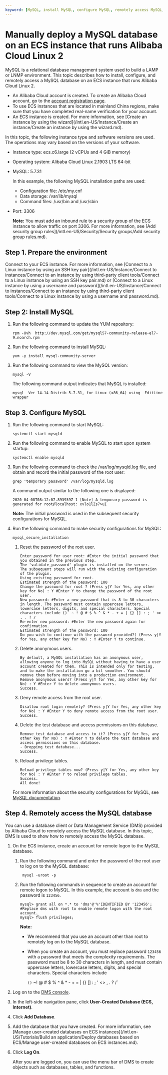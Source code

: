 ```yaml
---
keyword: [MySQL, install MySQL, configure MySQL, remotely access MySQL, DMS, Alibaba Cloud Linux 2]
---
```


# Manually deploy a MySQL database on an ECS instance that runs Alibaba Cloud Linux 2

MySQL is a relational database management system used to build a LAMP or LNMP environment. This topic describes how to install, configure, and remotely access a MySQL database on an ECS instance that runs Alibaba Cloud Linux 2.

-   An Alibaba Cloud account is created. To create an Alibaba Cloud account, go to the [account registration page](https://account.alibabacloud.com/register/intl_register.htm).
-   To use ECS instances that are located in mainland China regions, make sure that you have completed real-name verification for your account.
-   An ECS instance is created. For more information, see [Create an instance by using the wizard](/intl.en-US/Instance/Create an instance/Create an instance by using the wizard.md).

In this topic, the following instance type and software versions are used. The operations may vary based on the versions of your software.

-   Instance type: ecs.c6.large \(2 vCPUs and 4 GiB memory\)
-   Operating system: Alibaba Cloud Linux 2.1903 LTS 64-bit
-   MySQL: 5.7.31

    In this example, the following MySQL installation paths are used:

    -   Configuration file: /etc/my.cnf
    -   Data storage: /var/lib/mysql
    -   Command files: /usr/bin and /usr/sbin
-   Port: 3306

    **Note:** You must add an inbound rule to a security group of the ECS instance to allow traffic on port 3306. For more information, see [Add security group rules](/intl.en-US/Security/Security groups/Add security group rules.md).


## Step 1. Prepare the environment

Connect to your ECS instance. For more information, see [Connect to a Linux instance by using an SSH key pair](/intl.en-US/Instance/Connect to instances/Connect to an instance by using third-party client tools/Connect to a Linux instance by using an SSH key pair.md) or [Connect to a Linux instance by using a username and password](/intl.en-US/Instance/Connect to instances/Connect to an instance by using third-party client tools/Connect to a Linux instance by using a username and password.md).

## Step 2: Install MySQL

1.  Run the following command to update the YUM repository:

    ```
    rpm -Uvh  http://dev.mysql.com/get/mysql57-community-release-el7-9.noarch.rpm
    ```

2.  Run the following command to install MySQL:

    ```
    yum -y install mysql-community-server
    ```

3.  Run the following command to view the MySQL version:

    ```
    mysql -V
    ```

    The following command output indicates that MySQL is installed:

    ```
    mysql  Ver 14.14 Distrib 5.7.31, for Linux (x86_64) using  EditLine wrapper
    ```


## Step 3. Configure MySQL

1.  Run the following command to start MySQL:

    ```
    systemctl start mysqld
    ```

2.  Run the following command to enable MySQL to start upon system startup:

    ```
    systemctl enable mysqld
    ```

3.  Run the following command to check the /var/log/mysqld.log file, and obtain and record the initial password of the root user:

    ```
    grep 'temporary password' /var/log/mysqld.log
    ```

    A command output similar to the following one is displayed:

    ```
    2020-04-08T08:12:07.893939Z 1 [Note] A temporary password is generated for root@localhost: xvlo1lZs7>uI
    ```

    **Note:** The initial password is used in the subsequent security configurations for MySQL.

4.  Run the following command to make security configurations for MySQL:

    ```
    mysql_secure_installation
    ```

    1.  Reset the password of the root user.

        ```
        Enter password for user root: #Enter the initial password that you obtained in the previous step.
        The 'validate_password' plugin is installed on the server.
        The subsequent steps will run with the existing configuration of the plugin.
        Using existing password for root.
        Estimated strength of the password: 100 
        Change the password for root ? (Press y|Y for Yes, any other key for No) : Y #Enter Y to change the password of the root user.
        New password: #Enter a new password that is 8 to 30 characters in length. The password must contain uppercase letters, lowercase letters, digits, and special characters. Special characters include ()` ~ ! @ # $ % ^ & * - + = | {} [] : ; ' <> , . ? /
        Re-enter new password: #Enter the new password again for confirmation.
        Estimated strength of the password: 100 
        Do you wish to continue with the password provided?( (Press y|Y for Yes, any other key for No) : Y #Enter Y to continue.
        ```

    2.  Delete anonymous users.

        ```
        By default, a MySQL installation has an anonymous user, allowing anyone to log into MySQL without having to have a user account created for them. This is intended only for testing, and to make the installation go a bit smoother. You should remove them before moving into a production environment.
        Remove anonymous users? (Press y|Y for Yes, any other key for No) : Y #Enter Y to delete anonymous users.
        Success.
        ```

    3.  Deny remote access from the root user.

        ```
        Disallow root login remotely? (Press y|Y for Yes, any other key for No) : Y #Enter Y to deny remote access from the root user.
        Success.
        ```

    4.  Delete the test database and access permissions on this database.

        ```
        Remove test database and access to it? (Press y|Y for Yes, any other key for No) : Y #Enter Y to delete the test database and access permissions on this database.
        - Dropping test database...
        Success.
        ```

    5.  Reload privilege tables.

        ```
        Reload privilege tables now? (Press y|Y for Yes, any other key for No) : Y #Enter Y to reload privilege tables.
        Success.
        All done!
        ```

    For more information about the security configurations for MySQL, see [MySQL documentation](https://dev.mysql.com/doc/refman/5.7/en/mysql-secure-installation.html).


## Step 4. Remotely access the MySQL database

You can use a database client or Data Management Service \(DMS\) provided by Alibaba Cloud to remotely access the MySQL database. In this topic, DMS is used to show how to remotely access the MySQL database.

1.  On the ECS instance, create an account for remote logon to the MySQL database.

    1.  Run the following command and enter the password of the root user to log on to the MySQL database:

        ```
         mysql -uroot -p
        ```

    2.  Run the following commands in sequence to create an account for remote logon to MySQL. In this example, the account is `dms` and the password is `123456`.

        ```
        mysql> grant all on *.* to 'dms'@'%'IDENTIFIED BY '123456'; #Replace dms with root to enable remote logon with the root account.
        mysql> flush privileges;
        ```

        **Note:**

        -   We recommend that you use an account other than root to remotely log on to the MySQL database.
        -   When you create an account, you must replace password `123456` with a password that meets the complexity requirements. The password must be 8 to 30 characters in length, and must contain uppercase letters, lowercase letters, digits, and special characters. Special characters include

            `()` ~! @ # $ % ^ & * - + = | {} [] : ; ' <> , . ? /`

2.  Log on to the [DMS console](https://dms.console.aliyun.com/).

3.  In the left-side navigation pane, click **User-Created Database \(ECS, Internet\)**.

4.  Click **Add Database**.

5.  Add the database that you have created. For more information, see [Manage user-created databases on ECS instances](/intl.en-US/Tutorials/Build an application/Deploy databases based on ECS/Manage user-created databases on ECS instances.md).

6.  Click **Log On**.

    After you are logged on, you can use the menu bar of DMS to create objects such as databases, tables, and functions.


